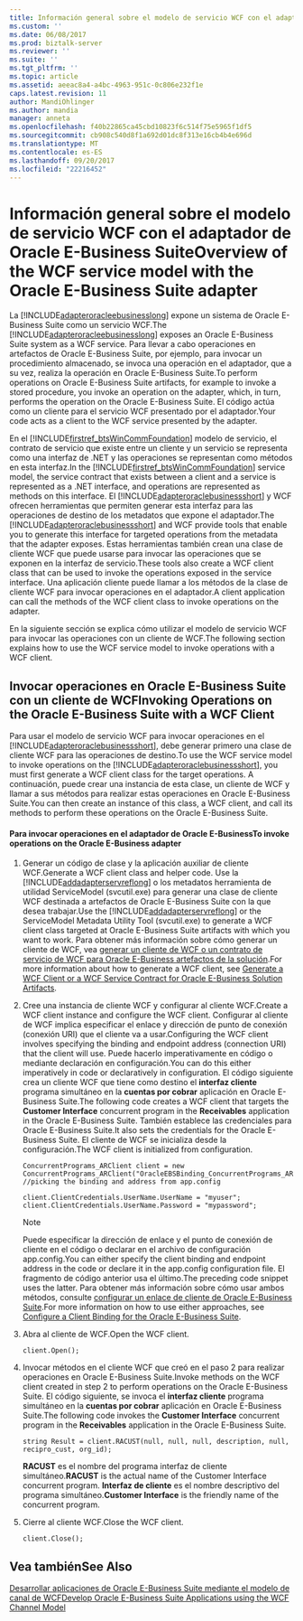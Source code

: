 ```yaml
---
title: Información general sobre el modelo de servicio WCF con el adaptador de Oracle E-Business Suite | Documentos de Microsoft
ms.custom: ''
ms.date: 06/08/2017
ms.prod: biztalk-server
ms.reviewer: ''
ms.suite: ''
ms.tgt_pltfrm: ''
ms.topic: article
ms.assetid: aeeac8a4-a4bc-4963-951c-0c806e232f1e
caps.latest.revision: 11
author: MandiOhlinger
ms.author: mandia
manager: anneta
ms.openlocfilehash: f40b22865ca45cbd10823f6c514f75e5965f1df5
ms.sourcegitcommit: cb908c540d8f1a692d01dc8f313e16cb4b4e696d
ms.translationtype: MT
ms.contentlocale: es-ES
ms.lasthandoff: 09/20/2017
ms.locfileid: "22216452"
---
```

# <a name="overview-of-the-wcf-service-model-with-the-oracle-e-business-suite-adapter"></a><span data-ttu-id="ec370-102">Información general sobre el modelo de servicio WCF con el adaptador de Oracle E-Business Suite</span><span class="sxs-lookup"><span data-stu-id="ec370-102">Overview of the WCF service model with the Oracle E-Business Suite adapter</span></span>
<span data-ttu-id="ec370-103">La [!INCLUDE[adapteroracleebusinesslong](../../includes/adapteroracleebusinesslong-md.md)] expone un sistema de Oracle E-Business Suite como un servicio WCF.</span><span class="sxs-lookup"><span data-stu-id="ec370-103">The [!INCLUDE[adapteroracleebusinesslong](../../includes/adapteroracleebusinesslong-md.md)] exposes an Oracle E-Business Suite system as a WCF service.</span></span> <span data-ttu-id="ec370-104">Para llevar a cabo operaciones en artefactos de Oracle E-Business Suite, por ejemplo, para invocar un procedimiento almacenado, se invoca una operación en el adaptador, que a su vez, realiza la operación en Oracle E-Business Suite.</span><span class="sxs-lookup"><span data-stu-id="ec370-104">To perform operations on Oracle E-Business Suite artifacts, for example to invoke a stored procedure, you invoke an operation on the adapter, which, in turn, performs the operation on the Oracle E-Business Suite.</span></span> <span data-ttu-id="ec370-105">El código actúa como un cliente para el servicio WCF presentado por el adaptador.</span><span class="sxs-lookup"><span data-stu-id="ec370-105">Your code acts as a client to the WCF service presented by the adapter.</span></span>  
  
 <span data-ttu-id="ec370-106">En el [!INCLUDE[firstref_btsWinCommFoundation](../../includes/firstref-btswincommfoundation-md.md)] modelo de servicio, el contrato de servicio que existe entre un cliente y un servicio se representa como una interfaz de .NET y las operaciones se representan como métodos en esta interfaz.</span><span class="sxs-lookup"><span data-stu-id="ec370-106">In the [!INCLUDE[firstref_btsWinCommFoundation](../../includes/firstref-btswincommfoundation-md.md)] service model, the service contract that exists between a client and a service is represented as a .NET interface, and operations are represented as methods on this interface.</span></span> <span data-ttu-id="ec370-107">El [!INCLUDE[adapteroraclebusinessshort](../../includes/adapteroraclebusinessshort-md.md)] y WCF ofrecen herramientas que permiten generar esta interfaz para las operaciones de destino de los metadatos que expone el adaptador.</span><span class="sxs-lookup"><span data-stu-id="ec370-107">The [!INCLUDE[adapteroraclebusinessshort](../../includes/adapteroraclebusinessshort-md.md)] and WCF provide tools that enable you to generate this interface for targeted operations from the metadata that the adapter exposes.</span></span> <span data-ttu-id="ec370-108">Estas herramientas también crean una clase de cliente WCF que puede usarse para invocar las operaciones que se exponen en la interfaz de servicio.</span><span class="sxs-lookup"><span data-stu-id="ec370-108">These tools also create a WCF client class that can be used to invoke the operations exposed in the service interface.</span></span> <span data-ttu-id="ec370-109">Una aplicación cliente puede llamar a los métodos de la clase de cliente WCF para invocar operaciones en el adaptador.</span><span class="sxs-lookup"><span data-stu-id="ec370-109">A client application can call the methods of the WCF client class to invoke operations on the adapter.</span></span>  
  
 <span data-ttu-id="ec370-110">En la siguiente sección se explica cómo utilizar el modelo de servicio WCF para invocar las operaciones con un cliente de WCF.</span><span class="sxs-lookup"><span data-stu-id="ec370-110">The following section explains how to use the WCF service model to invoke operations with a WCF client.</span></span>  
  
## <a name="invoking-operations-on-the-oracle-e-business-suite-with-a-wcf-client"></a><span data-ttu-id="ec370-111">Invocar operaciones en Oracle E-Business Suite con un cliente de WCF</span><span class="sxs-lookup"><span data-stu-id="ec370-111">Invoking Operations on the Oracle E-Business Suite with a WCF Client</span></span>  
 <span data-ttu-id="ec370-112">Para usar el modelo de servicio WCF para invocar operaciones en el [!INCLUDE[adapteroraclebusinessshort](../../includes/adapteroraclebusinessshort-md.md)], debe generar primero una clase de cliente WCF para las operaciones de destino.</span><span class="sxs-lookup"><span data-stu-id="ec370-112">To use the WCF service model to invoke operations on the [!INCLUDE[adapteroraclebusinessshort](../../includes/adapteroraclebusinessshort-md.md)], you must first generate a WCF client class for the target operations.</span></span> <span data-ttu-id="ec370-113">A continuación, puede crear una instancia de esta clase, un cliente de WCF y llamar a sus métodos para realizar estas operaciones en Oracle E-Business Suite.</span><span class="sxs-lookup"><span data-stu-id="ec370-113">You can then create an instance of this class, a WCF client, and call its methods to perform these operations on the Oracle E-Business Suite.</span></span>  
  
#### <a name="to-invoke-operations-on-the-oracle-e-business-adapter"></a><span data-ttu-id="ec370-114">Para invocar operaciones en el adaptador de Oracle E-Business</span><span class="sxs-lookup"><span data-stu-id="ec370-114">To invoke operations on the Oracle E-Business adapter</span></span>  
  
1.  <span data-ttu-id="ec370-115">Generar un código de clase y la aplicación auxiliar de cliente WCF.</span><span class="sxs-lookup"><span data-stu-id="ec370-115">Generate a WCF client class and helper code.</span></span> <span data-ttu-id="ec370-116">Use la [!INCLUDE[addadapterservreflong](../../includes/addadapterservreflong-md.md)] o los metadatos herramienta de utilidad ServiceModel (svcutil.exe) para generar una clase de cliente WCF destinada a artefactos de Oracle E-Business Suite con la que desea trabajar.</span><span class="sxs-lookup"><span data-stu-id="ec370-116">Use the [!INCLUDE[addadapterservreflong](../../includes/addadapterservreflong-md.md)] or the ServiceModel Metadata Utility Tool (svcutil.exe) to generate a WCF client class targeted at Oracle E-Business Suite artifacts with which you want to work.</span></span> <span data-ttu-id="ec370-117">Para obtener más información sobre cómo generar un cliente de WCF, vea [generar un cliente de WCF o un contrato de servicio de WCF para Oracle E-Business artefactos de la solución](../../adapters-and-accelerators/adapter-oracle-ebs/create-a-wcf-client-or-wcf-service-contract-for-oracle-ebs-solution-artifacts.md).</span><span class="sxs-lookup"><span data-stu-id="ec370-117">For more information about how to generate a WCF client, see [Generate a WCF Client or a WCF Service Contract for Oracle E-Business Solution Artifacts](../../adapters-and-accelerators/adapter-oracle-ebs/create-a-wcf-client-or-wcf-service-contract-for-oracle-ebs-solution-artifacts.md).</span></span>  
  
2.  <span data-ttu-id="ec370-118">Cree una instancia de cliente WCF y configurar al cliente WCF.</span><span class="sxs-lookup"><span data-stu-id="ec370-118">Create a WCF client instance and configure the WCF client.</span></span> <span data-ttu-id="ec370-119">Configurar al cliente de WCF implica especificar el enlace y dirección de punto de conexión (conexión URI) que el cliente va a usar.</span><span class="sxs-lookup"><span data-stu-id="ec370-119">Configuring the WCF client involves specifying the binding and endpoint address (connection URI) that the client will use.</span></span> <span data-ttu-id="ec370-120">Puede hacerlo imperativamente en código o mediante declaración en configuración.</span><span class="sxs-lookup"><span data-stu-id="ec370-120">You can do this either imperatively in code or declaratively in configuration.</span></span> <span data-ttu-id="ec370-121">El código siguiente crea un cliente WCF que tiene como destino el **interfaz cliente** programa simultáneo en la **cuentas por cobrar** aplicación en Oracle E-Business Suite.</span><span class="sxs-lookup"><span data-stu-id="ec370-121">The following code creates a WCF client that targets the **Customer Interface** concurrent program in the **Receivables** application in the Oracle E-Business Suite.</span></span> <span data-ttu-id="ec370-122">También establece las credenciales para Oracle E-Business Suite.</span><span class="sxs-lookup"><span data-stu-id="ec370-122">It also sets the credentials for the Oracle E-Business Suite.</span></span> <span data-ttu-id="ec370-123">El cliente de WCF se inicializa desde la configuración.</span><span class="sxs-lookup"><span data-stu-id="ec370-123">The WCF client is initialized from configuration.</span></span>  
  
    ```  
    ConcurrentPrograms_ARClient client = new ConcurrentPrograms_ARClient("OracleEBSBinding_ConcurrentPrograms_AR"); //picking the binding and address from app.config  
  
    client.ClientCredentials.UserName.UserName = "myuser";  
    client.ClientCredentials.UserName.Password = "mypassword";  
    ```  
  
    > [!NOTE]
    >  <span data-ttu-id="ec370-124">Puede especificar la dirección de enlace y el punto de conexión de cliente en el código o declarar en el archivo de configuración app.config.</span><span class="sxs-lookup"><span data-stu-id="ec370-124">You can either specify the client binding and endpoint address in the code or declare it in the app.config configuration file.</span></span> <span data-ttu-id="ec370-125">El fragmento de código anterior usa el último.</span><span class="sxs-lookup"><span data-stu-id="ec370-125">The preceding code snippet uses the latter.</span></span> <span data-ttu-id="ec370-126">Para obtener más información sobre cómo usar ambos métodos, consulte [configurar un enlace de cliente de Oracle E-Business Suite](../../adapters-and-accelerators/adapter-oracle-ebs/configure-a-client-binding-for-the-oracle-e-business-suite.md).</span><span class="sxs-lookup"><span data-stu-id="ec370-126">For more information on how to use either approaches, see [Configure a Client Binding for the Oracle E-Business Suite](../../adapters-and-accelerators/adapter-oracle-ebs/configure-a-client-binding-for-the-oracle-e-business-suite.md).</span></span>  
  
3.  <span data-ttu-id="ec370-127">Abra al cliente de WCF.</span><span class="sxs-lookup"><span data-stu-id="ec370-127">Open the WCF client.</span></span>  
  
    ```  
    client.Open();  
    ```  
  
4.  <span data-ttu-id="ec370-128">Invocar métodos en el cliente WCF que creó en el paso 2 para realizar operaciones en Oracle E-Business Suite.</span><span class="sxs-lookup"><span data-stu-id="ec370-128">Invoke methods on the WCF client created in step 2 to perform operations on the Oracle E-Business Suite.</span></span> <span data-ttu-id="ec370-129">El código siguiente, se invoca el **interfaz cliente** programa simultáneo en la **cuentas por cobrar** aplicación en Oracle E-Business Suite.</span><span class="sxs-lookup"><span data-stu-id="ec370-129">The following code invokes the **Customer Interface** concurrent program in the **Receivables** application in the Oracle E-Business Suite.</span></span>  
  
    ```  
    string Result = client.RACUST(null, null, null, description, null, recipro_cust, org_id);  
    ```  
  
     <span data-ttu-id="ec370-130">**RACUST** es el nombre del programa interfaz de cliente simultáneo.</span><span class="sxs-lookup"><span data-stu-id="ec370-130">**RACUST** is the actual name of the Customer Interface concurrent program.</span></span> <span data-ttu-id="ec370-131">**Interfaz de cliente** es el nombre descriptivo del programa simultáneo.</span><span class="sxs-lookup"><span data-stu-id="ec370-131">**Customer Interface** is the friendly name of the concurrent program.</span></span>  
  
5.  <span data-ttu-id="ec370-132">Cierre al cliente WCF.</span><span class="sxs-lookup"><span data-stu-id="ec370-132">Close the WCF client.</span></span>  
  
    ```  
    client.Close();  
    ```  
  
## <a name="see-also"></a><span data-ttu-id="ec370-133">Vea también</span><span class="sxs-lookup"><span data-stu-id="ec370-133">See Also</span></span>  
 [<span data-ttu-id="ec370-134">Desarrollar aplicaciones de Oracle E-Business Suite mediante el modelo de canal de WCF</span><span class="sxs-lookup"><span data-stu-id="ec370-134">Develop Oracle E-Business Suite Applications using the WCF Channel Model</span></span>](../../adapters-and-accelerators/adapter-oracle-ebs/develop-oracle-e-business-suite-applications-using-the-wcf-service-model.md)